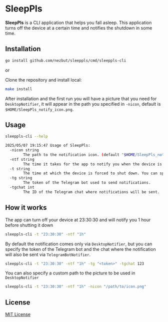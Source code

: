 # SleepPls

**SleepPls** is a CLI application that helps you fall asleep. This application turns off the device at a certain time and notifies the shutdown in some time.

## Installation

```bash
go install github.com/nezbut/sleeppls/cmd/sleeppls-cli
```

or

Clone the repository and install local:

```bash
make install
```

After installation and the first run you will have a picture that you need for `DesktopNotifier`, it will appear in the path you specified in `-nicon`, default is `$HOME/SleepPls_notify_icon.png`.

## Usage

```bash
sleeppls-cli --help

2025/05/07 19:15:47 Usage of SleepPls:
  -nicon string
        The path to the notification icon. (default "$HOME/SleepPls_notify_icon.png")
  -ntf string
        The time it takes for the app to notify you when the device is turned off. (default "1h")
  -t string
        The time at which the device is forced to shut down. You can specify the format "YYYY-MM-DD HH:MM:SS" or HH:MM:SS if today (default "23:59:59")
  -tg string
        The token of the Telegram bot used to send notifications.
  -tgchat int
        The ID of the Telegram chat where notifications will be sent.
```

## How it works

The app can turn off your device at 23:30:30 and will notify you 1 hour before shutting it down

```bash
sleeppls-cli -t "23:30:30" -ntf "1h"
```

By default the notification comes only via `DesktopNotifier`, but you can specify the token of the Telegram bot and the chat where the notification will also be sent via `TelegramBotNotifier`.

```bash
sleeppls-cli -t "23:30:30" -ntf "1h" -tg "<token>" -tgchat 123
```

You can also specify a custom path to the picture to be used in `DesktopNotifier`

```bash
sleeppls-cli -t "23:30:30" -ntf "1h" -nicon "/path/to/icon.png"
```

## License

[MIT License](https://github.com/nezbut/sleeppls/blob/main/LICENSE)

